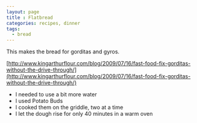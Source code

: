 ```yaml
---
layout: page
title : Flatbread
categories: recipes, dinner
tags:
  - bread
---
```


This makes the bread for gorditas and gyros.

[http://www.kingarthurflour.com/blog/2009/07/16/fast-food-fix-gorditas-without-the-drive-through/](http://www.kingarthurflour.com/blog/2009/07/16/fast-food-fix-gorditas-without-the-drive-through/)

* I needed to use a bit more water
* I used Potato Buds
* I cooked them on the griddle, two at a time
* I let the dough rise for only 40 minutes in a warm oven
